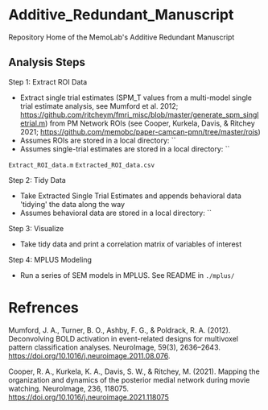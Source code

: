 # Additive_Redundant_Manuscript
Repository Home of the MemoLab's Additive Redundant Manuscript

## Analysis Steps

Step 1: Extract ROI Data
- Extract single trial estimates (SPM_T values from a multi-model single trial estimate analysis, see Mumford et al. 2012; https://github.com/ritcheym/fmri_misc/blob/master/generate_spm_singletrial.m) from PM Network ROIs (see Cooper, Kurkela, Davis, & Ritchey 2021; https://github.com/memobc/paper-camcan-pmn/tree/master/rois)
- Assumes ROIs are stored in a local directory: ``
- Assumes single-trial estimates are stored in a local directory: ``

`Extract_ROI_data.m`
`Extracted_ROI_data.csv`

Step 2: Tidy Data
- Take Extracted Single Trial Estimates and appends behavioral data 'tidying' the data along the way
- Assumes behavioral data are stored in a local directory: ``


Step 3: Visualize
- Take tidy data and print a correlation matrix of variables of interest

Step 4: MPLUS Modeling
- Run a series of SEM models in MPLUS. See README in `./mplus/`


# Refrences

Mumford, J. A., Turner, B. O., Ashby, F. G., & Poldrack, R. A. (2012). Deconvolving BOLD activation in event-related designs for multivoxel pattern classification analyses. NeuroImage, 59(3), 2636–2643. https://doi.org/10.1016/j.neuroimage.2011.08.076.

Cooper, R. A., Kurkela, K. A., Davis, S. W., & Ritchey, M. (2021). Mapping the organization and dynamics of the posterior medial network during movie watching. NeuroImage, 236, 118075. https://doi.org/10.1016/j.neuroimage.2021.118075

